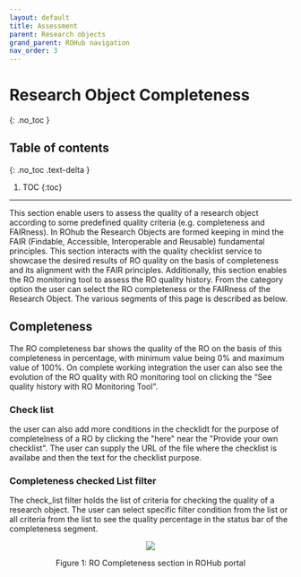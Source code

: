 ```yaml
---
layout: default
title: Assessment
parent: Research objects
grand_parent: ROHub navigation
nav_order: 3
---
```


# Research Object Completeness
{: .no_toc }
## Table of contents
{: .no_toc .text-delta }

1. TOC
{:toc}

---
This section enable users to assess the quality of a research object according to some predefined quality criteria (e.g. completeness and FAIRness). In ROhub the Research Objects are formed keeping in mind the FAIR (Findable, Accessible, Interoperable and Reusable) fundamental principles. This section interacts with the quality checklist service to showcase the desired results of RO quality on the basis of completeness and its alignment with the FAIR principles. Additionally, this section enables the RO monitoring tool to assess the RO quality history. From the category option the user can select the RO completeness or the FAIRness of the Research Object. The various segments of this page is described as below.

## Completeness
The RO completeness bar shows the quality of the RO on the basis of this completeness in percentage, with minimum value being 0% and maximum value of 100%. On complete working integration the user can also see the evolution of the RO quality with RO monitoring tool on clicking the “See quality history with RO Monitoring Tool”.

### Check list
the user can also add more conditions in the checklidt for the purpose of completelness of a RO by clicking the "here" near the "Provide your own checklist". The user can supply the URL of the file where the checklist is availabe and then the text for the checklist purpose.

### Completeness checked List filter
The check_list filter holds the list of criteria for checking the quality of a research object. The user can select specific filter condition from the list or all criteria from the list to see the quality percentage in the status bar of the completeness segment.


<p align="center"> <img src="https://box.psnc.pl/f/ec76f5b358/?raw=1"> </p>
<div align="center"> Figure 1: RO Completeness section in ROHub portal </div>
